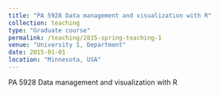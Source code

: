 ```yaml
---
title: "PA 5928 Data management and visualization with R"
collection: teaching
type: "Graduate course"
permalink: /teaching/2015-spring-teaching-1
venue: "University 1, Department"
date: 2015-01-01
location: "Minnesota, USA"
---
```


PA 5928 Data management and visualization with R
